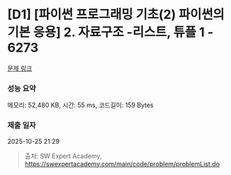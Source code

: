 # [D1] [파이썬 프로그래밍 기초(2) 파이썬의 기본 응용] 2. 자료구조 -리스트, 튜플 1 - 6273 

[문제 링크](https://swexpertacademy.com/main/code/problem/problemDetail.do?contestProbId=AWcVqgVK4-YDFAU4) 

### 성능 요약

메모리: 52,480 KB, 시간: 55 ms, 코드길이: 159 Bytes

### 제출 일자

2025-10-25 21:29



> 출처: SW Expert Academy, https://swexpertacademy.com/main/code/problem/problemList.do